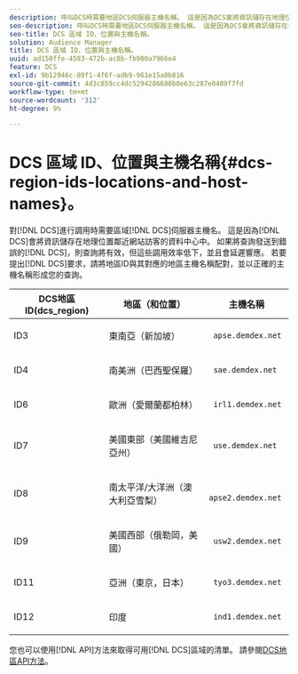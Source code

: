 ```yaml
---
description: 呼叫DCS時需要地區DCS伺服器主機名稱。 這是因為DCS會將資訊儲存在地理位置鄰近網站訪客的資料中心。 如果您將查詢傳送至錯誤的DCS，則您的查詢會有效，但這些呼叫效率低下，且可能會延遲回應。 若要提出DCS要求，請將地區ID與其對應的地區主機名稱相符，並以適當的主機名稱來建立查詢。
seo-description: 呼叫DCS時需要地區DCS伺服器主機名稱。 這是因為DCS會將資訊儲存在地理位置鄰近網站訪客的資料中心。 如果您將查詢傳送至錯誤的DCS，則您的查詢會有效，但這些呼叫效率低下，且可能會延遲回應。 若要提出DCS要求，請將地區ID與其對應的地區主機名稱相符，並以適當的主機名稱來建立查詢。
seo-title: DCS 區域 ID、位置與主機名稱。
solution: Audience Manager
title: DCS 區域 ID、位置與主機名稱。
uuid: ad150ffe-4583-472b-ac8b-fb900a7966e4
feature: DCS
exl-id: 9b12946c-89f1-4f6f-adb9-961e15a0b816
source-git-commit: 4d3c859cc4dc5294286680b0e63c287e0409f7fd
workflow-type: tm+mt
source-wordcount: '312'
ht-degree: 9%

---
```


# DCS 區域 ID、位置與主機名稱{#dcs-region-ids-locations-and-host-names}。

對[!DNL DCS]進行調用時需要區域[!DNL DCS]伺服器主機名。 這是因為[!DNL DCS]會將資訊儲存在地理位置鄰近網站訪客的資料中心中。 如果將查詢發送到錯誤的[!DNL DCS]，則查詢將有效，但這些調用效率低下，並且會延遲響應。 若要提出[!DNL DCS]要求，請將地區ID與其對應的地區主機名稱配對，並以正確的主機名稱形成您的查詢。

<table id="table_643212E4F9C64DFF9443904B01D89CB3"> 
 <thead> 
  <tr> 
   <th colname="col1" class="entry"> DCS地區ID(dcs_region) </th> 
   <th colname="col2" class="entry"> 地區（和位置） </th> 
   <th colname="col3" class="entry"> 主機名稱 </th> 
  </tr> 
 </thead>
 <tbody> 
  <tr> 
   <td colname="col1"> <p>ID3 </p> </td> 
   <td colname="col2"> <p>東南亞（新加坡） </p> </td> 
   <td colname="col3"> <p> <code> apse.demdex.net</code> </p> </td> 
  </tr> 
  <tr> 
   <td colname="col1"> <p>ID4 </p> </td> 
   <td colname="col2"> <p>南美洲（巴西聖保羅） </p> </td> 
   <td colname="col3"> <p> <code> sae.demdex.net</code> </p> </td> 
  </tr> 
  <tr> 
   <td colname="col1"> <p>ID6 </p> </td> 
   <td colname="col2"> <p>歐洲（愛爾蘭都柏林） </p> </td> 
   <td colname="col3"> <p> <code> irl1.demdex.net</code> </p> </td> 
  </tr> 
  <tr> 
   <td colname="col1"> <p>ID7 </p> </td> 
   <td colname="col2"> <p>美國東部（美國維吉尼亞州） </p> </td> 
   <td colname="col3"> <p> <code> use.demdex.net</code> </p> </td> 
  </tr> 
  <tr> 
   <td colname="col1"> <p>ID8 </p> </td> 
   <td colname="col2"> <p>南太平洋/大洋洲（澳大利亞雪梨） </p> </td> 
   <td colname="col3"> <p> <code> apse2.demdex.net</code> </p> </td> 
  </tr> 
  <tr> 
   <td colname="col1"> <p>ID9 </p> </td> 
   <td colname="col2"> <p>美國西部（俄勒岡，美國） </p> </td> 
   <td colname="col3"> <p> <code> usw2.demdex.net</code> </p> </td> 
  </tr> 
  <tr> 
   <td colname="col1"> <p>ID11 </p> </td> 
   <td colname="col2"> <p>亞洲（東京，日本） </p> </td> 
   <td colname="col3"> <p> <code> tyo3.demdex.net</code> </p> </td> 
  </tr>
  <tr> 
   <td colname="col1"> <p>ID12 </p> </td> 
   <td colname="col2"> <p>印度 </p> </td> 
   <td colname="col3"> <p> <code> ind1.demdex.net</code> </p> </td> 
  </tr> 
 </tbody> 
</table>

您也可以使用[!DNL API]方法來取得可用[!DNL DCS]區域的清單。 請參閱[DCS地區API方法](../../../api/rest-api-main/aam-api-dcs-regions.md)。
